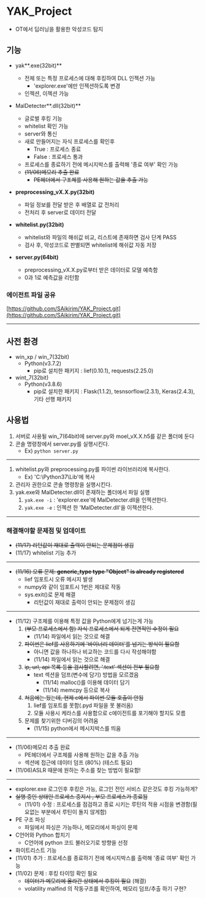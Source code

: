 # YAK_Project

- OT에서 딥러닝을 활용한 악성코드 탐지

## 기능

- yak**.exe(32bit)**
    - 전체 또는 특정 프로세스에 대해 후킹하여 DLL 인젝션 가능
        - 'explorer.exe'에만 인젝션하도록 변경
    - 인젝션, 이젝션 가능

- MalDetecter**.dll(32bit)**
    - 글로벌 후킹 기능
    - whitelist 확인 가능
    - server와 통신
    - 새로 만들어지는 자식 프로세스를 확인후
        - True : 프로세스 종료
        - False : 프로세스 통과
    - 프로세스를 종료하기 전에 메시지박스를 출력해 '종료 여부' 확인 가능
    - ~~(11/06)메모리 추출 완료~~
        - ~~PE헤더에서 구조체를 사용해 원하는 값을 추출 가능~~

- **preprocessing_vX.X.py(32bit)**
    - 파일 정보를 전달 받은 후 배열로 값 전처리
    - 전처리 후 server로 데이터 전달

- **whitelist.py(32bit)**
    - whitelist와 파일의 해쉬값 비교,  리스트에 존재하면 검사 단계 PASS
    - 검사 후, 악성코드로 판별되면 whitelist에 해쉬값 자동 저장

- **server.py(64bit)**
    - preprocessing_vX.X.py로부터 받은 데이터로 모델 예측함
    - 0과 1로 예측값을 리턴함

### 에이전트 파일 공유

[https://github.com/SAikirim/YAK_Project.git](https://github.com/SAikirim/YAK_Project.git)

---

## 사전 환경

- win_xp / win_7(32bit)
    - Python(v3.7.2)
        - pip로 설치한 패키지 : lief(0.10.1), requests(2.25.0)
- wint_7(32bit)
    - Python(v3.8.6)
        - pip로 설치한 패키지 :  Flask(1.1.2), tesnsorflow(2.3.1), Keras(2.4.3), 기타 선행 패키지

## 사용법

1. 서버로 사용될 win_7(64bit)에 server.py와 moel_vX.X.h5를 같은 폴더에 둔다
2. 콘솔 명령창에서 server.py를 실행시킨다.
    - Ex) `python server.py`

---

1. whitelist.py와 preprocessing.py를 파이썬 라이브러리에 복사한다.
    - Ex) 'C:\Python37\Lib'에 복사
2. 관리자 권한으로 콘솔 명령창을 실행시킨다.
3. yak.exe와 MalDetecter.dll이 존재하는 폴더에서 파일 실행
    1. `yak.exe -i` :  'explorer.exe'에 MalDetecter.dll을 인젝션한다.
    2. `yak.exe -e` :  인젝션 한 'MalDetecter.dll'을 이젝션한다.

---

### 해결해야할 문제점 및 업데이트

- ~~(11/17) 리턴값이 재대로 출력이 안되는 문제점이 생김~~
- (11/17) whitelist 기능 추가

---

- ~~(11/16) 오류 문제: **generic_type type "Object" is already registered**~~
    - lief 임포트시 오류 메시지 발생
    - numpy와 같이 임포트시 1번은 제대로 작동
    - sys.exit()로 문제 해결
        - 리턴값이 재대로 출력이 안되는 문제점이 생김

---

- (11/12) 구조체를 이용해 특정 값을 Python에게 넘기는게 가능
    1. ~~(부모 프로세스에서 함) 자식 프로세스에서 되게 전면적인 수정이 필요~~
        - (11/14) 파일에서 읽는 것으로 해결
    2. ~~파이썬은 lief를 사용하기에  '바이너리 데이터'를 넘기는 방식이  필요함~~
        - 아니면 값을 하나하나 비교하는 코드를 다시 작성해야함
        - (11/14) 파일에서 읽는 것으로 해결
    3. ~~ip, url, api 목록 등을 검사할려면, '.text' 섹션이 전부 필요함~~
        - text 섹션을 덤프(변수에 담기) 방법을 모르겠음
            - (11/14) malloc()를 이용해 데이터 담기
            - (11/14) memcpy 등으로 복사
    4. ~~처음에는 됬는데, 현제 c에서 파이썬 모듈 호출이 안됨~~
        1. lief를 임포트를 못함(.pyd 파일을 못 불러옴)
        2. 모듈 사용시 케라스를 사용함으로 c에이전트를 포기해야 할지도 모름
    5. 문제를 찾기위한 디버깅의 어려움
        - (11/15)  python에서 메시지박스를 띄움

---

- (11/06)메모리 추출 완료
    - PE헤더에서 구조체를 사용해 원하는 값을 추출 가능
    - 섹션에 접근에 데이터 덤프 (80%) (테스트 필요)
- (11/06)ASLR  때문에 원하는 주소를 찾는 방법이 필요함!

---

- explorer.exe 로그인후 후킹은 가능, 로그인 전인 서비스 같은것도 후킹 가능하게?
- ~~실행 중인 상태인 프로세스 중지시 , 부모 프로세스가 종료됨~~
    - (11/01) 수정 : 프로세스를 점검하고 종료 시키는 루틴의 적용 시점을 변경함(필요없는 부분에서 루틴이 돌지 않게함)
- PE 구조 파싱
    - 파일에서 파싱은 가능하나, 메모리에서 파싱이 문제
- C언어와 Python 합치기
    - C언어에 python 코드 불러오기로 방향을 선정
- 화이트리스트 기능
- (11/01) 추가 : 프로세스를 종료하기 전에 메시지박스를 출력해 '종료 여부' 확인 가능
- (11/02) 문제 : 후킹 타이밍 확인 필요
    - ~~데이터가 메모리에 올라간 상태에서 후킹이 필요~~ (해결)
    - volatility malfind 의 작동구조를 확인하여, 메모리 덤프/추출 하기 구현?
